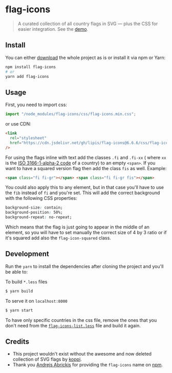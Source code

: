 # flag-icons

> A curated collection of all country flags in SVG — plus the CSS for easier
> integration. See the [demo](https://flagicons.lipis.dev).

## Install

You can either [download](https://github.com/lipis/flag-icons/archive/main.zip)
the whole project as is or install it via npm or Yarn:

```bash
npm install flag-icons
# or
yarn add flag-icons
```

## Usage

First, you need to import css:

```js
import "/node_modules/flag-icons/css/flag-icons.min.css";
```

or use CDN:

```html
<link
  rel="stylesheet"
  href="https://cdn.jsdelivr.net/gh/lipis/flag-icons@6.6.6/css/flag-icons.min.css"
/>
```

For using the flags inline with text add the classes `.fi` and `.fi-xx` (
where `xx` is
the [ISO 3166-1-alpha-2 code](https://www.iso.org/obp/ui/#search/code/) of a
country) to an empty `<span>`. If you want to have a squared version flag then
add the class `fis` as well. Example:

```html
<span class="fi fi-gr"></span> <span class="fi fi-gr fis"></span>
```

You could also apply this to any element, but in that case you'll have to use
the `fib` instead of `fi` and you're set. This will add the correct background
with the following CSS properties:

```css
background-size: contain;
background-position: 50%;
background-repeat: no-repeat;
```

Which means that the flag is just going to appear in the middle of an element,
so you will have to set manually the correct size of 4 by 3 ratio or if it's
squared add also the `flag-icon-squared` class.

## Development

Run the `yarn` to install the dependencies after cloning the project and you'll
be able to:

To build `*.less` files

```bash
$ yarn build
```

To serve it on `localhost:8000`

```bash
$ yarn start
```

To have only specific countries in the css file, remove the ones that you don't
need from the [`flag-icons-list.less`](less/flag-icons-list.less) file and build
it again.

## Credits

- This project wouldn't exist without the awesome and now deleted collection of
  SVG flags by [koppi](https://github.com/koppi).
- Thank you [Andrejs Abrickis](https://twitter.com/andrejsabrickis) for
  providing the `flag-icons` name
  on [npm](https://www.npmjs.com/package/flag-icons).
